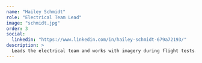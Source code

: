 ```yaml
---
name: "Hailey Schmidt"
role: "Electrical Team Lead"
image: "schmidt.jpg"
order: 3
social:
  linkedin: "https://www.linkedin.com/in/hailey-schmidt-679a72193/"
description: >
  Leads the electrical team and works with imagery during flight tests.
---
```


